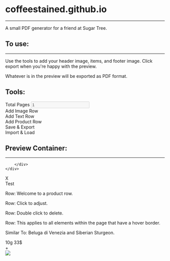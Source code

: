 <head>
    <link rel="stylesheet" href="src/styles/styles.css">
    <link href="https://fonts.cdnfonts.com/css/crimson-pro" rel="stylesheet">
    <link href="https://fonts.cdnfonts.com/css/garamond" rel="stylesheet">
    <script src="https://cdnjs.cloudflare.com/ajax/libs/jspdf/2.5.1/jspdf.umd.min.js" integrity="sha512-qZvrmS2ekKPF2mSznTQsxqPgnpkI4DNTlrdUmTzrDgektczlKNRRhy5X5AAOnx5S09ydFYWWNSfcEqDTTHgtNA==" crossorigin="anonymous" referrerpolicy="no-referrer"></script>
    <script src="https://cdn.jsdelivr.net/npm/html2canvas@1.4.1/dist/html2canvas.min.js"></script>
    <script src="https://cdnjs.cloudflare.com/ajax/libs/jszip/3.10.1/jszip.min.js" integrity="sha512-XMVd28F1oH/O71fzwBnV7HucLxVwtxf26XV8P4wPk26EDxuGZ91N8bsOttmnomcCD3CS5ZMRL50H0GgOHvegtg==" crossorigin="anonymous" referrerpolicy="no-referrer"></script>
    <script type="text/javascript" src="src/js/main.js" defer></script>
</head>
<h1>coffeestained.github.io</h1>
<hr>
A small PDF generator for a friend at Sugar Tree.

<h2>To use:</h2>
<hr>
Use the tools to add your header image, items, and footer image. Click export when you're happy with the preview.

Whatever is in the preview will be exported as PDF format.

<h2>Tools:</h2>
<div class="tools">
    <div class="tool-input">
        <span>Total Pages</span>
        <input id="numPages" type="number" value="1" disabled>
    </div>
    <div class="tool-button" onclick="event.stopPropagation(); addImage()">
        Add Image Row
    </div>
    <div class="tool-button" onclick="event.stopPropagation(); addText()">
        Add Text Row
    </div>
    <div class="tool-button" onclick="event.stopPropagation(); addProduct()">
        Add Product Row
    </div>
    <div class="" style="flex: 1;"></div>
    <div class="tool-button float-right" onclick="event.stopPropagation(); exportFiles()">
        Save & Export
    </div>
    <div class="tool-button float-right" onclick="event.stopPropagation(); importPdf()">
        Import & Load
    </div>
</div>

<h2>Preview Container:</h2>
<hr>
<div id="pages">
    <div id="page-1" class="page" size="A4">
        <div class="page-inner">

        </div>
    </div>
</div>

<!--Templates-->
<div id="sample-row">
    <div class="product-row__delete tool__delete" ondblclick="event.stopPropagation(); deleteNode(this.parentElement)">
        X
    </div>
    <div class="product-row__left">
        <div class="product-row__left-header" onclick="event.stopPropagation(); changeText(this)" ondblclick="event.stopPropagation(); deleteNode(this)">
            Test
        </div>
        <div class="product-row__left-details">
            <p onclick="event.stopPropagation(); changeText(this)" ondblclick="event.stopPropagation(); deleteNode(this)">Row: Welcome to a product row.</p>
            <p onclick="event.stopPropagation(); changeText(this)" ondblclick="event.stopPropagation(); deleteNode(this)">Row: Click to adjust.</p>
            <p onclick="event.stopPropagation(); changeText(this)" ondblclick="event.stopPropagation(); deleteNode(this)">Row: Double click to delete.</p>
            <p onclick="event.stopPropagation(); changeText(this)" ondblclick="event.stopPropagation(); deleteNode(this)">Row: This applies to all elements within the page that have a hover border.</p>
            <p onclick="event.stopPropagation(); changeText(this)" ondblclick="event.stopPropagation(); deleteNode(this)">Similar To: Beluga di Venezia and Siberian Sturgeon.</p>
        </div>
        <div class="product-row__left-prices" id="product-row__left-prices">
            <div class="product-row__left-price add-price" style="display: none;" ondblclick="event.stopPropagation(); deleteNode(this)">
                <span onclick="event.stopPropagation(); changeText(this)">10g</span>
                <span onclick="event.stopPropagation(); changeText(this)">33$</span>
            </div>
            <div class="product-row__left-price" ondblclick="event.stopPropagation(); deleteNode(this)">
                <span onclick="event.stopPropagation(); changeText(this)">10g</span>
                <span onclick="event.stopPropagation(); changeText(this)">33$</span>
            </div>
            <div class="product-row__left-price product-row__left-price-add tool__delete" onclick="event.stopPropagation(); addPriceNode(this)">
                +
            </div>
        </div>
    </div>
    <img class="product-row__right-img" onclick="event.stopPropagation(); changeFile(this)" ondblclick="event.stopPropagation(); deleteNode(this)" src="https://placehold.co/250x250/png">
</div>
